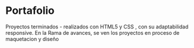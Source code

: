 # Portafolio
Proyectos terminados - realizados con HTML5 y CSS , con su adaptabilidad responsive. En la Rama de avances, se ven los proyectos en proceso de maquetacion y diseño
